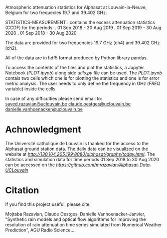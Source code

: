 Atmospheric attenuation statistics for Alphasat at Louvain-la-Neuve, Belgium for two frequecies 19.7 and 39.402 GHz.

STATISTICS-MEASUREMENT : contains the excess attenuation statistics (CCDF) for the periods:
. 01 Sep 2018 - 30 Aug 2019
. 01 Sep 2019 - 30 Aug 2020
. 01 Sep 2018 - 30 Aug 2020

The data are provided for two frequencies 19.7 GHz (ch4) and 39.402 GHz (ch2).

All of the data are in hdf5 format produced by Python library pandas.

To access the contents of the files and plot the statistics, a Jupyter Notebook (*PLOT.ipynb*) along side *utils.py* file can be used. The *PLOT.ipynb* contais two cells which one is for plotting the statistics and one is for error metric analysis. The user needs to only define the frequency in GHz (*FREQ* variable) inside the cells.

In case of any difficulties please send email to: 
sayed.razavian@uclouvain.be
claude.oestges@uclouvain.be
danielle.vanhoenacker@uclouvain.be

# Achnowledgment
The Université catholique de Louvain is thanked for the access to the Alphasat ground station data. The daily data can be visualized on the website at *http://130.104.205.199:8080/alphasat/graphs/today.html*. The statistics and simulation data for time periods 01 Sep 2018 to 30 Aug 2020 can be accessed on the *https://github.com/mrazavian/Alphasat-Data-UCLouvain*


# Citation
If you find this project useful, please cite:

Mojtaba Razavian, Claude Oestges, Danielle Vanhoenacker-Janvier, "Synthetic rain models and optical flow algorithms for improving the resolution of rain attenuation time series simulated from Numerical Weather Prediction", AGU Radio Science....
